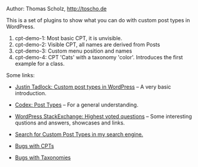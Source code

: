 Author: Thomas Scholz, http://toscho.de

This is a set of plugins to show what you can do with custom post types in WordPress.

1. cpt-demo-1: Most basic CPT, it is unvisible.
2. cpt-demo-2: Visible CPT, all names are derived from Posts
3. cpt-demo-3: Custom menu position and names
4. cpt-demo-4: CPT 'Cats' with a taxonomy 'color'. Introduces the first example for a class.

Some links:

- [Justin Tadlock: Custom post types in WordPress](http://justintadlock.com/archives/2010/04/29/custom-post-types-in-wordpress) – A very basic introduction.
- [Codex: Post Types](http://codex.wordpress.org/Post_Types) – For a general understanding.
- [WordPress StackExchange: Highest voted questions](http://wordpress.stackexchange.com/questions/tagged/custom-post-types?sort=votes) – Some interesting qustions and answers, showcases and links.
- [Search for Custom Post Types in my search engine.](http://is.gd/EhjnDM) 

- [Bugs with CPTs](http://core.trac.wordpress.org/query?status=accepted&status=assigned&status=new&status=reopened&status=reviewing&component=Post+Types&order=type) 
- [Bugs with Taxonomies](http://core.trac.wordpress.org/query?status=%21closed&component=Taxonomy&order=type) 